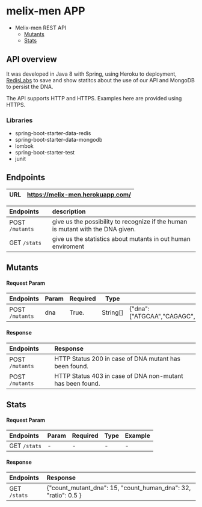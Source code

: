 # melix-men APP

- Melix-men REST API
    - [Mutants](#mutants)
    - [Stats](#stats)

## API overview

It was developed in Java 8 with Spring, using Heroku to deployment, [RedisLabs](https://app.redislabs.com/#/bdbs) to save and show statitcs about the use of our API and MongoDB to persist the DNA.

The API supports HTTP and HTTPS. Examples here are provided using HTTPS.

### Libraries

- spring-boot-starter-data-redis
- spring-boot-starter-data-mongodb
- lombok
- spring-boot-starter-test
- junit

## Endpoints

| URL   | https://melix-men.herokuapp.com/  |
|:------|:----------------------------------|

| Endpoints      | description                                                                    | 
|:---------------|:-------------------------------------------------------------------------------|
| POST `/mutants`     | give us the possibility to recognize if the human is mutant with the DNA given.|
| GET  `/stats`       | give us the statistics about mutants in out human enviroment                   | 

## Mutants

#### Request Param

| Endpoints      | Param | Required | Type    | Example                                                          | 
|:---------------|:------|----------|---------|------------------------------------------------------------------|
| POST `/mutants`| dna   | True.    | String[]| {"dna": ["ATGCAA","CAGAGC","TTTTAT","AGAGGG","GCGTGA","TCACTG"]} |

#### Response

| Endpoints      | Response                                                 | 
|:---------------|:---------------------------------------------------------|
| POST `/mutants`| HTTP Status 200 in case of DNA mutant has been found.    | 
| POST `/mutants`| HTTP Status 403 in case of DNA non-mutant has been found.|

## Stats

#### Request Param

| Endpoints      | Param | Required | Type    | Example                                                          | 
|:---------------|:------|----------|---------|------------------------------------------------------------------|
| GET `/stats`  | -   | -    |- | - |

#### Response

| Endpoints      | Response                                                 | 
|:---------------|:---------------------------------------------------------|
| GET `/stats`| {"count_mutant_dna": 15, "count_human_dna": 32, "ratio": 0.5 }    | 
